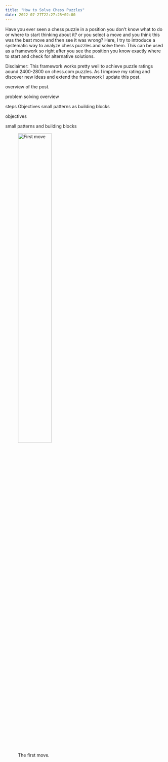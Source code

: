```yaml
---
title: "How to Solve Chess Puzzles"
date: 2022-07-27T22:27:25+02:00
---
```


Have you ever seen a chess puzzle in a position you don't know what to do or where to start thinking 
about it? or you select a move and you think this was the best move and then see it was wrong? Here,
I try to introduce a systematic way to analyze chess puzzles and solve them. This can be used as a
framework so right after you see the position you know exactly where to start and check for alternative
solutions.

Disclaimer: This framework works pretty well to achieve puzzle ratings aound 2400-2800 on chess.com
puzzles. As I improve my rating and discover new ideas and extend the framework I update this post.

overview of the post.   

problem solving overview

steps
Objectives
small patterns as building blocks 

objectives

small patterns and building blocks

<figure>
  <img src="/images/1.jpeg" alt="First move" style="float:center;width:50%">
  <figcaption>The first move.</figcaption>
</figure>


